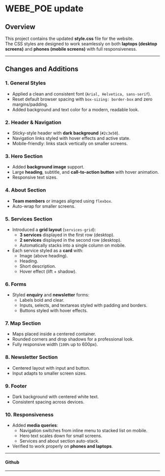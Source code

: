 # WEBE_POE update

## Overview
This project contains the updated **style.css** file for the website.  
The CSS styles are designed to work seamlessly on both **laptops (desktop screens)** and **phones (mobile screens)** with full responsiveness.

---

## Changes and Additions

### 1. General Styles
- Applied a clean and consistent font (`Arial, Helvetica, sans-serif`).
- Reset default browser spacing with `box-sizing: border-box` and zero margins/padding.
- Added background and text color for a modern, readable look.

### 2. Header & Navigation
- Sticky-style header with **dark background** (`#2c3e50`).
- Navigation links styled with hover effects and active state.
- Mobile-friendly: links stack vertically on smaller screens.

### 3. Hero Section
- Added **background image** support.
- Large **heading**, subtitle, and **call-to-action button** with hover animation.
- Responsive text sizes.

### 4. About Section
- **Team members** or images aligned using `flexbox`.
- Auto-wrap for smaller screens.

### 5. Services Section
- Introduced a **grid layout** (`services-grid`):
  - **3 services** displayed in the first row (desktop).
  - **2 services** displayed in the second row (desktop).
  - Automatically stacks into a single column on mobile.
- Each service styled as a **card** with:
  - Image (above heading).
  - Heading.
  - Short description.
  - Hover effect (lift + shadow).

### 6. Forms
- Styled **enquiry** and **newsletter** forms:
  - Labels bold and clear.
  - Inputs, selects, and textareas styled with padding and borders.
  - Buttons styled with hover effects.

### 7. Map Section
- Maps placed inside a centered container.
- Rounded corners and drop shadows for a professional look.
- Fully responsive width (`100%` up to 600px).

### 8. Newsletter Section
- Centered layout with input and button.
- Input adapts to smaller screen sizes.

### 9. Footer
- Dark background with centered white text.
- Consistent spacing across devices.

### 10. Responsiveness
- Added **media queries**:
  - Navigation switches from inline menu to stacked list on mobile.
  - Hero text scales down for small screens.
  - Services and about section auto-stack.
- Verified to work properly on **phones and laptops**.

---
#### Github 



---
